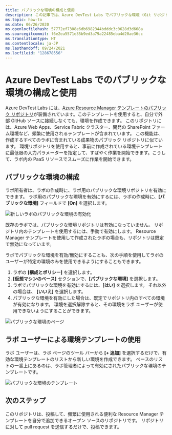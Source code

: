 ```yaml
---
title: パブリックな環境の構成と使用
description: この記事では、Azure DevTest Labs でパブリックな環境 (Git リポジトリの Azure Resource Manager テンプレート) を構成して使用する方法について説明します。
ms.topic: how-to
ms.date: 06/26/2020
ms.openlocfilehash: 57772ef7308e6db6982344bdddc3c0628d3d668a
ms.sourcegitcommit: f6e2ea5571e35b9ed3a79a22485eba4d20ae36cc
ms.translationtype: HT
ms.contentlocale: ja-JP
ms.lasthandoff: 09/24/2021
ms.locfileid: "128678556"
---
```

# <a name="configure-and-use-public-environments-in-azure-devtest-labs"></a>Azure DevTest Labs でのパブリックな環境の構成と使用
Azure DevTest Labs には、[Azure Resource Manager テンプレートのパブリック リポジトリ](https://github.com/Azure/azure-devtestlab/tree/master/Environments)が装備されています。このテンプレートを使用すると、自分で外部 GitHub ソースに接続しなくても、環境を作成できます。 このリポジトリには、Azure Web Apps、Service Fabric クラスター、開発の SharePoint ファーム環境など、頻繁に使用されるテンプレートが含まれています。 この機能は、作成するすべてのラボに含まれている成果物のパブリック リポジトリに似ています。 環境リポジトリを使用すると、事前に作成されている環境テンプレートに最低限の入力パラメーターを指定して、すばやく作業を開始できます。こうして、ラボ内の PaaS リソースでスムーズに作業を開始できます。 

## <a name="configuring-public-environments"></a>パブリックな環境の構成
ラボ所有者は、ラボの作成時に、ラボ用のパブリックな環境リポジトリを有効にできます。 ラボ用のパブリックな環境を有効にするには、ラボの作成時に、**[パブリックな環境]** フィールドで **[On]** を選択します。 

![新しいラボのパブリックな環境の有効化](media/devtest-lab-configure-use-public-environments/enable-public-environment-new-lab.png)


既存のラボでは、パブリックな環境リポジトリは有効になっていません。 リポジトリ内のテンプレートを使用するには、手動で有効にします。 Resource Manager テンプレートを使用して作成されたラボの場合も、リポジトリは既定で無効になっています。

ラボでパブリックな環境を有効/無効にすることも、次の手順を使用してラボのユーザーが特定の環境のみを使用できるようにすることもできます。 

1. ラボの **[構成とポリシー]** を選択します。 
2. **[仮想マシンのベース]** セクションで、**[パブリックな環境]** を選択します。
3. ラボでパブリックな環境を有効にするには、**[はい]** を選択します。 それ以外の場合は、 **[いいえ]** を選択します。 
4. パブリックな環境を有効にした場合は、既定でリポジトリ内のすべての環境が有効になります。 環境を選択解除すると、その環境をラボ ユーザーが使用できないようにすることができます。 

![パブリックな環境のページ](media/devtest-lab-configure-use-public-environments/public-environments-page.png)

## <a name="use-environment-templates-as-a-lab-user"></a>ラボ ユーザーによる環境テンプレートの使用
ラボ ユーザーは、ラボ ページのツール バーから **[+ 追加]** を選択するだけで、有効な環境テンプレートのリストから新しい環境を作成できます。 ベースのリストの一番上にあるのは、ラボ管理者によって有効にされたパブリックな環境のテンプレートです。

![パブリックな環境のテンプレート](media/devtest-lab-configure-use-public-environments/public-environment-templates.png)

## <a name="next-steps"></a>次のステップ
このリポジトリは、投稿して、頻繁に使用される便利な Resource Manager テンプレートを自分で追加できるオープン ソースのリポジトリです。 リポジトリに対して pull request を送信するだけで、投稿できます。  
